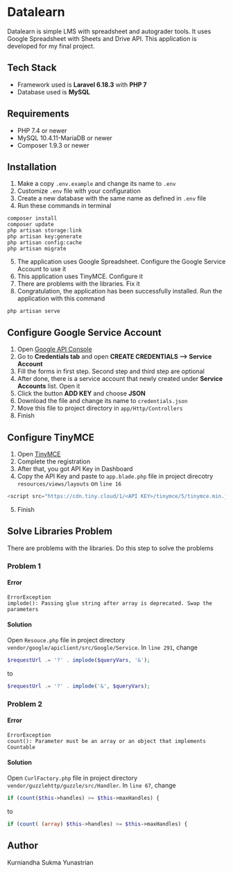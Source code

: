 # Datalearn

Datalearn is simple LMS with spreadsheet and autograder tools. It uses Google Spreadsheet with Sheets and Drive API. This application is developed for my final project.

## Tech Stack
- Framework used is **Laravel 6.18.3** with **PHP 7**
- Database used is **MySQL**

## Requirements
- PHP 7.4 or newer
- MySQL 10.4.11-MariaDB or newer
- Composer 1.9.3 or newer

## Installation
1. Make a copy `.env.example` and change its name to `.env`
2. Customize `.env` file with your configuration
3. Create a new database with the same name as defined in `.env` file
4. Run these commands in terminal
```
composer install
composer update
php artisan storage:link
php artisan key:generate
php artisan config:cache
php artisan migrate
```
5. The application uses Google Spreadsheet. Configure the Google Service Account to use it
6. This application uses TinyMCE. Configure it
7. There are problems with the libraries. Fix it
8. Congratulation, the application has been successfully installed. Run the application with this command
```
php artisan serve
```

## Configure Google Service Account
1. Open [Google API Console](https://console.developers.google.com)
2. Go to **Credentials tab** and open **CREATE CREDENTIALS --> Service Account**
3. Fill the forms in first step. Second step and third step are optional
4. After done, there is a service account that newly created under **Service Accounts** list. Open it
5. Click the button **ADD KEY** and choose **JSON**
6. Download the file and change its name to `credentials.json`
7. Move this file to project directory in `app/Http/Controllers`
8. Finish

## Configure TinyMCE
1. Open [TinyMCE](https://www.tiny.cloud)
2. Complete the registration
3. After that, you got API Key in Dashboard
4. Copy the API Key and paste to `app.blade.php` file in project direcotry `resources/views/layouts` on `line 16`
```php
<script src="https://cdn.tiny.cloud/1/<API KEY>/tinymce/5/tinymce.min.js" referrerpolicy="origin"></script>
```
5. Finish

## Solve Libraries Problem
There are problems with the libraries. Do this step to solve the problems
### Problem 1
#### Error
```
ErrorException
implode(): Passing glue string after array is deprecated. Swap the parameters 
```
#### Solution 
Open `Resouce.php` file in project directory `vendor/google/apiclient/src/Google/Service`. In `line 291`, change
```php
$requestUrl .= '?' . implode($queryVars, '&');
```
to
```php
$requestUrl .= '?' . implode('&', $queryVars);
```

### Problem 2
#### Error
```
ErrorException
count(): Parameter must be an array or an object that implements Countable 
```
#### Solution
Open `CurlFactory.php` file in project directory `vendor/guzzlehttp/guzzle/src/Handler`. In `line 67`, change
```php
if (count($this->handles) >= $this->maxHandles) {
```
to
```php
if (count( (array) $this->handles) >= $this->maxHandles) {
```

## Author
Kurniandha Sukma Yunastrian